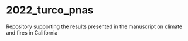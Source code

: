 # 2022_turco_pnas
Repository supporting the results presented in the manuscript on climate and fires in California
